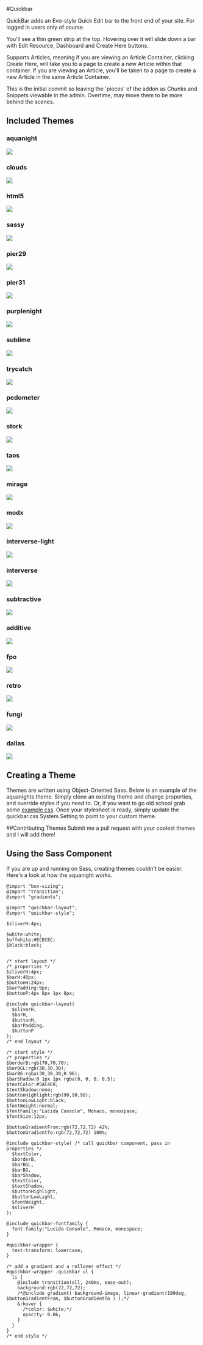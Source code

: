#Quickbar

QuickBar adds an Evo-style Quick Edit bar to the front end of your site. For logged in users only of course.

You'll see a thin green strip at the top. Hovering over it will slide down a bar with Edit Resource, Dashboard and Create Here buttons.

Supports Articles, meaning if you are viewing an Article Container, clicking Create Here, will take you to a page to create a new Article within that container. If you are viewing an Article, you'll be taken to a page to create a new Article in the same Article Container.

This is the initial commit so leaving the 'pieces' of the addon as Chunks and Snippets viewable in the admin. Overtime, may move them to be more behind the scenes.

## Included Themes
### aquanight
![](http://jpdevries.s3.amazonaws.com/assets/uploads/quickbar/aquanight.png)

### clouds
![](http://jpdevries.s3.amazonaws.com/assets/uploads/quickbar/clouds.png)

### html5
![](http://jpdevries.s3.amazonaws.com/assets/uploads/quickbar/html5.png)

### sassy
![](http://jpdevries.s3.amazonaws.com/assets/uploads/quickbar/sassy.png)

### pier29
![](http://jpdevries.s3.amazonaws.com/assets/uploads/quickbar/pier29.png)

### pier31
![](http://jpdevries.s3.amazonaws.com/assets/uploads/quickbar/pier31.png)

### purplenight
![](http://jpdevries.s3.amazonaws.com/assets/uploads/quickbar/purplenight.png)

### sublime
![](http://jpdevries.s3.amazonaws.com/assets/uploads/quickbar/sublime.png)

### trycatch
![](http://jpdevries.s3.amazonaws.com/assets/uploads/quickbar/trycatch.png)

### pedometer
![](http://jpdevries.s3.amazonaws.com/assets/uploads/quickbar/pedometer.png)

### stork
![](http://jpdevries.s3.amazonaws.com/assets/uploads/quickbar/stork.png)

### taos
![](http://jpdevries.s3.amazonaws.com/assets/uploads/quickbar/taos.png)

### mirage
![](http://jpdevries.s3.amazonaws.com/assets/uploads/quickbar/mirage.png)

### modx
![](http://jpdevries.s3.amazonaws.com/assets/uploads/quickbar/modx_2.png)

### interverse-light
![](http://jpdevries.s3.amazonaws.com/assets/uploads/quickbar/interverse-light.png)

### interverse
![](http://jpdevries.s3.amazonaws.com/assets/uploads/quickbar/interverse.png)

### subtractive
![](http://jpdevries.s3.amazonaws.com/assets/uploads/quickbar/subtractive.png)

### additive
![](http://jpdevries.s3.amazonaws.com/assets/uploads/quickbar/additive.png)

### fpo
![](http://jpdevries.s3.amazonaws.com/assets/uploads/quickbar/fpo.png)

### retro
![](http://jpdevries.s3.amazonaws.com/assets/uploads/quickbar/retro%20copy.png)

### fungi
![](http://jpdevries.s3.amazonaws.com/assets/uploads/quickbar/fungi.png)

### dallas
![](http://jpdevries.s3.amazonaws.com/assets/uploads/quickbar/dallas.png)

## Creating a Theme
Themes are written using Object-Oriented Sass. Below is an example of the aquanights theme. Simply clone an existing theme and change properties, and override styles if you need to. Or, if you want to go old school grab some [example css](https://gist.github.com/jpdevries/16aa30688636fd1c2f4e). Once your stylesheet is ready, simply update the quickbar.css System Setting to point to your custom theme.

##Contributing Themes
Submit me a pull request with your coolest themes and I will add them!

## Using the Sass Component
If you are up and running on Sass, creating themes couldn't be easier. Here's a look at how the aquanight works.
````
@import "box-sizing";
@import "transition";
@import "gradients";

@import "quickbar-layout";
@import "quickbar-style";

$sliverH:4px;

$white:white;
$offwhite:#ECECEC;
$black:black;


/* start layout */
/* properties */
$sliverH:4px;
$barH:40px;
$buttonH:24px;
$barPadding:9px;
$buttonP:4px 8px 1px 8px;

@include quickbar-layout(
  $sliverH,
  $barH,
  $buttonH,
  $barPadding,
  $buttonP
);
/* end layout */ 

/* start style */
/* properties */
$borderB:rgb(70,70,70);
$barBGL:rgb(30,30,30);
$barBG:rgba(30,30,30,0.96);
$barShadow:0 1px 1px rgba(0, 0, 0, 0.5);
$textColor:#5AC4E8;
$textShadow:none;
$buttonHighlight:rgb(90,90,90);
$buttonLowLight:black;
$fontWeight:normal;
$fontFamily:"Lucida Console", Monaco, monospace;
$fontSize:12px;

$buttonGradientFrom:rgb(72,72,72) 42%;
$buttonGradientTo:rgb(72,72,72) 100%;

@include quickbar-style( /* call quickbar component, pass in properties */
  $textColor,
  $borderB,
  $barBGL,
  $barBG,
  $barShadow,
  $textColor,
  $textShadow,
  $buttonHighlight,
  $buttonLowLight,
  $fontWeight,
  $sliverH
); 

@include quickbar-fontfamily {
  font-family:"Lucida Console", Monaco, monospace;
}

#quickbar-wrapper {
  text-transform: lowercase;
}

/* add a gradient and a rollover effect */
#quickbar-wrapper .quickbar ul {
  li {
    @include transition(all, 240ms, ease-out);
    background:rgb(72,72,72);
    /*@include gradient( background-image, linear-gradient(180deg, $buttonGradientFrom, $buttonGradientTo ) );*/
    &:hover {
      /*color: $white;*/
      opacity: 0.86;
    }
  }
}
/* end style */

````
